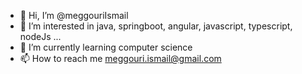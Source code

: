 - 👋 Hi, I’m @meggouriIsmail
- 👀 I’m interested in java, springboot, angular, javascript, typescript, nodeJs ...
- 🌱 I’m currently learning computer science
- 📫 How to reach me meggouri.ismail@gmail.com

<!---
meggouriIsmail/meggouriIsmail is a ✨ special ✨ repository because its `README.md` (this file) appears on your GitHub profile.
You can click the Preview link to take a look at your changes.
--->
